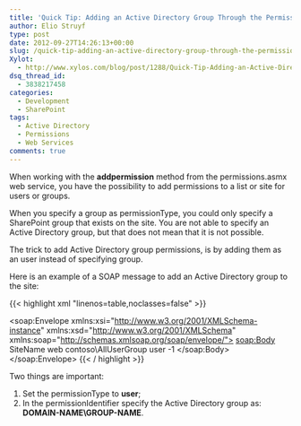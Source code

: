 ```yaml
---
title: 'Quick Tip: Adding an Active Directory Group Through the Permissions Web Service'
author: Elio Struyf
type: post
date: 2012-09-27T14:26:13+00:00
slug: /quick-tip-adding-an-active-directory-group-through-the-permissions-web-service/
Xylot:
  - http://www.xylos.com/blog/post/1288/Quick-Tip-Adding-an-Active-Directory-Group-Through-the-Permissions-Web-Service/
dsq_thread_id:
  - 3838217458
categories:
  - Development
  - SharePoint
tags:
  - Active Directory
  - Permissions
  - Web Services
comments: true
---
```


When working with the **addpermission** method from the permissions.asmx web service, you have the possibility to add permissions to a list or site for users or groups.

When you specify a group as permissionType, you could only specify a SharePoint group that exists on the site. You are not able to specify an Active Directory group, but that does not mean that it is not possible.

The trick to add Active Directory group permissions, is by adding them as an user instead of specifying group.

Here is an example of a SOAP message to add an Active Directory group to the site:


{{< highlight xml "linenos=table,noclasses=false" >}}
<?xml version="1.0" encoding="utf-8"?>
<soap:Envelope xmlns:xsi="http://www.w3.org/2001/XMLSchema-instance" xmlns:xsd="http://www.w3.org/2001/XMLSchema" xmlns:soap="http://schemas.xmlsoap.org/soap/envelope/">
    <soap:Body>
        <AddPermission xmlns="http://schemas.microsoft.com/sharepoint/soap/directory/">
            <objectName>SiteName</objectName>
            <objectType>web</objectType>
            <permissionIdentifier>contoso\AllUserGroup</permissionIdentifier>
            <permissionType>user</permissionType>
            <permissionMask>-1</permissionMask>
        </AddPermission>
    </soap:Body>
</soap:Envelope>
{{< / highlight >}}


Two things are important:

1.  Set the permissionType to **user**;
2.  In the permissionIdentifier specify the Active Directory group as: **DOMAIN-NAME\GROUP-NAME**.